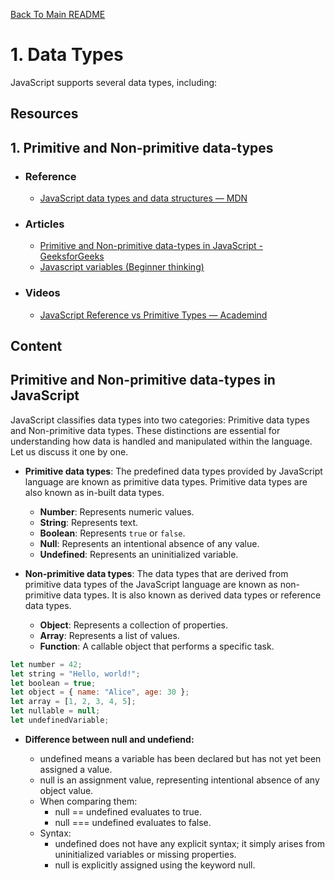 [Back To Main README](../README.md#table-of-contents)

# 1. Data Types
JavaScript supports several data types, including:

## Resources
## 1. Primitive and Non-primitive data-types
- ### Reference
  - [JavaScript data types and data structures — MDN](https://developer.mozilla.org/en-US/docs/Web/JavaScript/Data_structures#primitive_values)
- ### Articles
  - [Primitive and Non-primitive data-types in JavaScript - GeeksforGeeks](https://www.geeksforgeeks.org/primitive-and-non-primitive-data-types-in-javascript/)
  - [Javascript variables (Beginner thinking)](https://robiul.dev/javascript-variables-beginner-thinking)
- ### Videos
  - [JavaScript Reference vs Primitive Types — Academind](https://www.youtube.com/watch?v=9ooYYRLdg_g)  

## Content 

## Primitive and Non-primitive data-types in JavaScript
JavaScript classifies data types into two categories: Primitive data types and Non-primitive data types. These distinctions are essential for understanding how data is handled and manipulated within the language. Let us discuss it one by one.

- **Primitive data types**:
The predefined data types provided by JavaScript language are known as primitive data types. Primitive data types are also known as in-built data types.

  - **Number**: Represents numeric values.
  - **String**: Represents text.
  - **Boolean**: Represents `true` or `false`.
  - **Null**: Represents an intentional absence of any value.
  - **Undefined**: Represents an uninitialized variable.

- **Non-primitive data types**:
  The data types that are derived from primitive data types of the JavaScript language are known as non-primitive data types. It is also known as derived data types or reference data types.

  - **Object**: Represents a collection of properties.
  - **Array**: Represents a list of values.
  - **Function**: A callable object that performs a specific task.

```javascript
let number = 42;
let string = "Hello, world!";
let boolean = true;
let object = { name: "Alice", age: 30 };
let array = [1, 2, 3, 4, 5];
let nullable = null;
let undefinedVariable;
```

- **Difference between null and undefiend:**

  - undefined means a variable has been declared but has not yet been assigned a value.
  - null is an assignment value, representing intentional absence of any object value.
  - When comparing them:
    - null == undefined evaluates to true.
    - null === undefined evaluates to false.
  - Syntax:
    - undefined does not have any explicit syntax; it simply arises from uninitialized variables or missing properties.
    - null is explicitly assigned using the keyword null.
